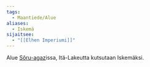 ```yaml
---
tags:
  - Maantiede/Alue
aliases:
  - Iskemä
sijaitsee:
  - "[[Elhen Imperiumi]]"
---
```

Alue [Sôru-agaz](Sôru-agaz.md)issa,
Itä-Lakeutta kutsutaan Iskemäksi.


